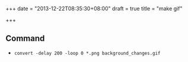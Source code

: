+++
date = "2013-12-22T08:35:30+08:00"
draft = true
title = "make gif"

+++



## Command

* `convert -delay 200 -loop 0 *.png background_changes.gif`